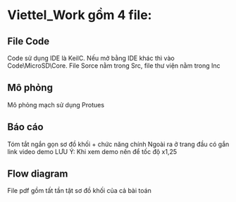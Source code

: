 # Viettel_Work gồm 4 file: 
## File Code
Code sử dụng IDE là KeilC. Nếu mở bằng IDE khác thì vào Code\MicroSD\Core. File Sorce nằm trong Src, file thư viện nằm trong Inc
## Mô phỏng
Mô phỏng mạch sử dụng Protues
## Báo cáo
Tóm tắt ngắn gọn sơ đồ khối + chức năng chính
Ngoài ra ở trang đầu có gắn link video demo
LƯU Ý: Khi xem demo nên để tốc độ x1,25 
## Flow diagram
File pdf gồm tất tần tật sơ đồ khối của cả bài toán
